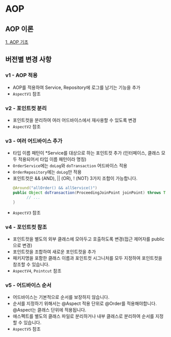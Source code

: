 # AOP

## AOP 이론

[1. AOP 기초](https://github.com/woosungkim0123/spring-jpa-deep-dive/tree/master/spring_advance/aop/notion/1_aop_basic)


## 버전별 변경 사항

### v1 - AOP 적용

- AOP를 적용하여 Service, Repository에 로그를 남기는 기능을 추가
- `AspectV1` 참조

### v2 - 포인트컷 분리

- 포인트컷을 분리하여 여러 어드바이스에서 재사용할 수 있도록 변경
- `AspectV2` 참조

### v3 - 여러 어드바이스 추가

- 타입 이름 패턴이 *Service를 대상으로 하는 포인트컷 추가 (인터페이스, 클래스 모두 적용되어서 타입 이름 패턴이라 명칭)
- `OrderService`에는 `doLog`와 `doTransaction` 어드바이스 적용
- `OrderRepository`에는 `doLog`만 적용
- 포인트컷은 && (AND), || (OR), ! (NOT) 3가지 조합이 가능합니다.
  ```java
  @Around("allOrder() && allService()")
  public Object doTransaction(ProceedingJoinPoint joinPoint) throws Throwable {
        // ...
  }
  ```
- `AspectV3` 참조

### v4 - 포인트컷 참조

- 포인트컷을 별도의 외부 클래스에 모아두고 호출하도록 변경(접근 제어자를 public으로 변경)
- 포인트컷을 조합하여 새로운 포인트컷을 추가
- 패키지명을 포함한 클래스 이름과 포인트컷 시그니처를 모두 지정하여 포인트컷을 참조할 수 있습니다.
- `AspectV4`, `Pointcut` 참조

### v5 - 어드바이스 순서

- 어드바이스는 기본적으로 순서를 보장하지 않습니다.
- 순서를 지정하기 위해서는 @Aspect 적용 단위로 @Order를 적용해야합니다. @Aspect는 클래스 단위에 적용됩니다.
- 애스펙트를 별도의 클래스 파일로 분리하거나 내부 클래스로 분리하여 순서를 지정할 수 있습니다.
- `AspectV5` 참조



